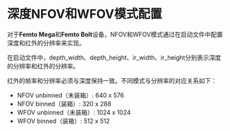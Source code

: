 # 深度NFOV和WFOV模式配置

对于**Femto Mega**和**Femto Bolt**设备，NFOV和WFOV模式通过在启动文件中配置深度和红外的分辨率来实现。

在启动文件中，depth_width、depth_height、ir_width、ir_height分别表示深度的分辨率和红外的分辨率。

红外的帧率和分辨率必须与深度保持一致。不同模式与分辨率的对应关系如下：

- NFOV unbinned（未装箱）: 640 x 576
- NFOV binned（装箱）: 320 x 288
- WFOV unbinned（未装箱）: 1024 x 1024
- WFOV binned（装箱）: 512 x 512
